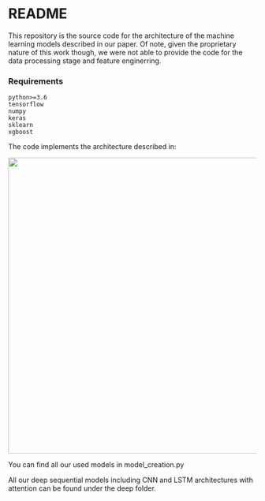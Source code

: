 # README #

This repository is the source code for the architecture of 
the machine learning models described in our paper.
Of note, given the proprietary nature of this work though, 
we were not able to provide the code for the data processing stage and feature enginerring.


### Requirements
    python>=3.6
    tensorflow
    numpy
    keras
    sklearn
    xgboost
  

The code implements the architecture described in:

<img src="https://i.ibb.co/qN2QqRj/image-3.png" width="600">


You can find all our used models in model_creation.py

All our deep sequential models including CNN and LSTM architectures with attention can be found under the deep folder.
